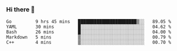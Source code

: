 ### Hi there 👋

<!--
**yeya24/yeya24** is a ✨ _special_ ✨ repository because its `README.md` (this file) appears on your GitHub profile.

Here are some ideas to get you started:

- 🔭 I’m currently working on ...
- 🌱 I’m currently learning ...
- 👯 I’m looking to collaborate on ...
- 🤔 I’m looking for help with ...
- 💬 Ask me about ...
- 📫 How to reach me: ...
- 😄 Pronouns: ...
- ⚡ Fun fact: ...
-->

<!--START_SECTION:waka-->
```text
Go         9 hrs 45 mins   ██████████████████████▒░░   89.05 % 
YAML       30 mins         █░░░░░░░░░░░░░░░░░░░░░░░░   04.62 % 
Bash       26 mins         █░░░░░░░░░░░░░░░░░░░░░░░░   04.00 % 
Markdown   5 mins          ▒░░░░░░░░░░░░░░░░░░░░░░░░   00.79 % 
C++        4 mins          ▒░░░░░░░░░░░░░░░░░░░░░░░░   00.70 % 
```
<!--END_SECTION:waka-->

